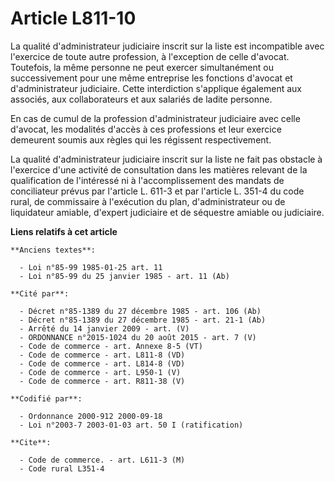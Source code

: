 # Article L811-10

La qualité d'administrateur judiciaire inscrit sur la liste est incompatible avec l'exercice de toute autre profession, à
l'exception de celle d'avocat. Toutefois, la même personne ne peut exercer simultanément ou successivement pour une même
entreprise les fonctions d'avocat et d'administrateur judiciaire. Cette interdiction s'applique également aux associés, aux
collaborateurs et aux salariés de ladite personne.

En cas de cumul de la profession d'administrateur judiciaire avec celle d'avocat, les modalités d'accès à ces professions et
leur exercice demeurent soumis aux règles qui les régissent respectivement.

La qualité d'administrateur judiciaire inscrit sur la liste ne fait pas obstacle à l'exercice d'une activité de consultation
dans les matières relevant de la qualification de l'intéressé ni à l'accomplissement des mandats de conciliateur prévus par
l'article L. 611-3 et par l'article L. 351-4 du code rural, de commissaire à l'exécution du plan, d'administrateur ou de
liquidateur amiable, d'expert judiciaire et de séquestre amiable ou judiciaire.

**Liens relatifs à cet article**

	**Anciens textes**:

	  - Loi n°85-99 1985-01-25 art. 11
	  - Loi n°85-99 du 25 janvier 1985 - art. 11 (Ab)

	**Cité par**:

	  - Décret n°85-1389 du 27 décembre 1985 - art. 106 (Ab)
	  - Décret n°85-1389 du 27 décembre 1985 - art. 21-1 (Ab)
	  - Arrêté du 14 janvier 2009 - art. (V)
	  - ORDONNANCE n°2015-1024 du 20 août 2015 - art. 7 (V)
	  - Code de commerce - art. Annexe 8-5 (VT)
	  - Code de commerce - art. L811-8 (VD)
	  - Code de commerce - art. L814-8 (VD)
	  - Code de commerce - art. L950-1 (V)
	  - Code de commerce - art. R811-38 (V)

	**Codifié par**:

	  - Ordonnance 2000-912 2000-09-18
	  - Loi n°2003-7 2003-01-03 art. 50 I (ratification)

	**Cite**:

	  - Code de commerce. - art. L611-3 (M)
	  - Code rural L351-4
